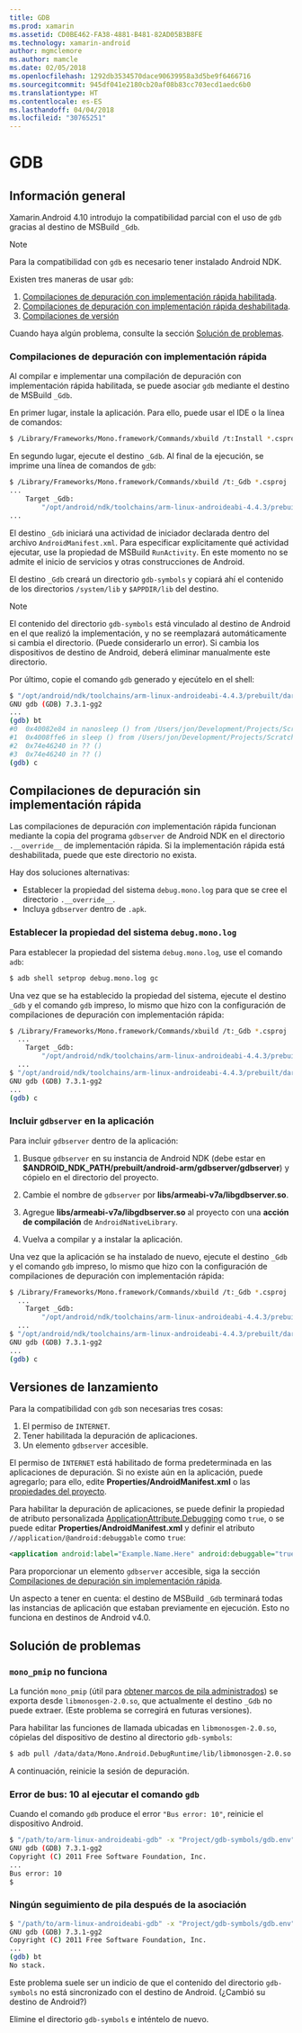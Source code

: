 ```yaml
---
title: GDB
ms.prod: xamarin
ms.assetid: CD0BE462-FA38-4881-B481-82AD05B3B8FE
ms.technology: xamarin-android
author: mgmclemore
ms.author: mamcle
ms.date: 02/05/2018
ms.openlocfilehash: 1292db3534570dace90639958a3d5be9f6466716
ms.sourcegitcommit: 945df041e2180cb20af08b83cc703ecd1aedc6b0
ms.translationtype: HT
ms.contentlocale: es-ES
ms.lasthandoff: 04/04/2018
ms.locfileid: "30765251"
---
```

# <a name="gdb"></a>GDB

## <a name="overview"></a>Información general

Xamarin.Android 4.10 introdujo la compatibilidad parcial con el uso de `gdb` gracias al destino de MSBuild `_Gdb`. 

> [!NOTE]
> Para la compatibilidad con `gdb` es necesario tener instalado Android NDK.

Existen tres maneras de usar `gdb`:

1.  [Compilaciones de depuración con implementación rápida habilitada](#Debug_Builds_with_Fast_Deployment).
1.  [Compilaciones de depuración con implementación rápida deshabilitada](#Debug_Builds_without_Fast_Deployment).
1.  [Compilaciones de versión](#Release_Builds)


Cuando haya algún problema, consulte la sección [Solución de problemas](#Troubleshooting).

<a name="Debug_Builds_with_Fast_Deployment" />

### <a name="debug-builds-with-fast-deployment"></a>Compilaciones de depuración con implementación rápida

Al compilar e implementar una compilación de depuración con implementación rápida habilitada, se puede asociar `gdb` mediante el destino de MSBuild `_Gdb`.

En primer lugar, instale la aplicación. Para ello, puede usar el IDE o la línea de comandos:

```bash
$ /Library/Frameworks/Mono.framework/Commands/xbuild /t:Install *.csproj
```

En segundo lugar, ejecute el destino `_Gdb`. Al final de la ejecución, se imprime una línea de comandos de `gdb`:

```bash
$ /Library/Frameworks/Mono.framework/Commands/xbuild /t:_Gdb *.csproj
...
    Target _Gdb:
        "/opt/android/ndk/toolchains/arm-linux-androideabi-4.4.3/prebuilt/darwin-x86/bin/arm-linux-androideabi-gdb" -x "/Users/jon/Development/Projects/Scratch.HelloXamarin20//gdb-symbols/gdb.env"
...
```

El destino `_Gdb` iniciará una actividad de iniciador declarada dentro del archivo `AndroidManifest.xml`. Para especificar explícitamente qué actividad ejecutar, use la propiedad de MSBuild `RunActivity`. En este momento no se admite el inicio de servicios y otras construcciones de Android.

El destino `_Gdb` creará un directorio `gdb-symbols` y copiará ahí el contenido de los directorios `/system/lib` y `$APPDIR/lib` del destino.


> [!NOTE]
> El contenido del directorio `gdb-symbols` está vinculado al destino de Android en el que realizó la implementación, y no se reemplazará automáticamente si cambia el directorio. (Puede considerarlo un error). Si cambia los dispositivos de destino de Android, deberá eliminar manualmente este directorio.

Por último, copie el comando `gdb` generado y ejecútelo en el shell:

```bash
$ "/opt/android/ndk/toolchains/arm-linux-androideabi-4.4.3/prebuilt/darwin-x86/bin/arm-linux-androideabi-gdb" -x "/Users/jon/Development/Projects/Scratch.HelloXamarin20//gdb-symbols/gdb.env"
GNU gdb (GDB) 7.3.1-gg2
...
(gdb) bt
#0  0x40082e84 in nanosleep () from /Users/jon/Development/Projects/Scratch.HelloXamarin20/gdb-symbols/libc.so
#1  0x4008ffe6 in sleep () from /Users/jon/Development/Projects/Scratch.HelloXamarin20/gdb-symbols/libc.so
#2  0x74e46240 in ?? ()
#3  0x74e46240 in ?? ()
(gdb) c
```

<a name="Debug_Builds_without_Fast_Deployment" />

## <a name="debug-builds-without-fast-deployment"></a>Compilaciones de depuración sin implementación rápida

Las compilaciones de depuración *con* implementación rápida funcionan mediante la copia del programa `gdbserver` de Android NDK en el directorio `.__override__` de implementación rápida. Si la implementación rápida está deshabilitada, puede que este directorio no exista.

Hay dos soluciones alternativas:

-   Establecer la propiedad del sistema `debug.mono.log` para que se cree el directorio `.__override__`.
-   Incluya `gdbserver` dentro de `.apk`.

### <a name="setting-the-debugmonolog-system-property"></a>Establecer la propiedad del sistema `debug.mono.log`

Para establecer la propiedad del sistema `debug.mono.log`, use el comando `adb`:

```bash
$ adb shell setprop debug.mono.log gc
```

Una vez que se ha establecido la propiedad del sistema, ejecute el destino `_Gdb` y el comando `gdb` impreso, lo mismo que hizo con la configuración de compilaciones de depuración con implementación rápida:

```bash
$ /Library/Frameworks/Mono.framework/Commands/xbuild /t:_Gdb *.csproj
  ...
    Target _Gdb:
        "/opt/android/ndk/toolchains/arm-linux-androideabi-4.4.3/prebuilt/darwin-x86/bin/arm-linux-androideabi-gdb" -x "/Users/jon/Development/Projects/Scratch.HelloXamarin20//gdb-symbols/gdb.env"
  ...
$ "/opt/android/ndk/toolchains/arm-linux-androideabi-4.4.3/prebuilt/darwin-x86/bin/arm-linux-androideabi-gdb" -x "/Users/jon/Development/Projects/Scratch.HelloXamarin20//gdb-symbols/gdb.env"
GNU gdb (GDB) 7.3.1-gg2
...
(gdb) c
```


### <a name="including-gdbserver-in-your-app"></a>Incluir `gdbserver` en la aplicación

Para incluir `gdbserver` dentro de la aplicación:

1. Busque `gdbserver` en su instancia de Android NDK (debe estar en **$ANDROID\_NDK\_PATH/prebuilt/android-arm/gdbserver/gdbserver**) y cópielo en el directorio del proyecto.

2. Cambie el nombre de `gdbserver` por **libs/armeabi-v7a/libgdbserver.so**.

3. Agregue **libs/armeabi-v7a/libgdbserver.so** al proyecto con una **acción de compilación** de `AndroidNativeLibrary`.

4. Vuelva a compilar y a instalar la aplicación.

Una vez que la aplicación se ha instalado de nuevo, ejecute el destino `_Gdb` y el comando `gdb` impreso, lo mismo que hizo con la configuración de compilaciones de depuración con implementación rápida:

```bash
$ /Library/Frameworks/Mono.framework/Commands/xbuild /t:_Gdb *.csproj
  ...
    Target _Gdb:
        "/opt/android/ndk/toolchains/arm-linux-androideabi-4.4.3/prebuilt/darwin-x86/bin/arm-linux-androideabi-gdb" -x "/Users/jon/Development/Projects/Scratch.HelloXamarin20//gdb-symbols/gdb.env"
  ...
$ "/opt/android/ndk/toolchains/arm-linux-androideabi-4.4.3/prebuilt/darwin-x86/bin/arm-linux-androideabi-gdb" -x "/Users/jon/Development/Projects/Scratch.HelloXamarin20//gdb-symbols/gdb.env"
GNU gdb (GDB) 7.3.1-gg2
...
(gdb) c
```

<a name="Release_Builds" />

## <a name="release-builds"></a>Versiones de lanzamiento

Para la compatibilidad con `gdb` son necesarias tres cosas:

1.  El permiso de `INTERNET`.
2.  Tener habilitada la depuración de aplicaciones.
3.  Un elemento `gdbserver` accesible.

El permiso de `INTERNET` está habilitado de forma predeterminada en las aplicaciones de depuración. Si no existe aún en la aplicación, puede agregarlo; para ello, edite **Properties/AndroidManifest.xml** o las [propiedades del proyecto](https://developer.xamarin.com/recipes/android/general/projects/add_permissions_to_android_manifest/).

Para habilitar la depuración de aplicaciones, se puede definir la propiedad de atributo personalizada [ApplicationAttribute.Debugging](https://developer.xamarin.com/api/property/Android.App.ApplicationAttribute.Debuggable/) como `true`, o se puede editar **Properties/AndroidManifest.xml** y definir el atributo `//application/@android:debuggable` como `true`:

```xml
<application android:label="Example.Name.Here" android:debuggable="true">
```

Para proporcionar un elemento `gdbserver` accesible, siga la sección [Compilaciones de depuración sin implementación rápida](#Debug_Builds_without_Fast_Deployment).

Un aspecto a tener en cuenta: el destino de MSBuild `_Gdb` terminará todas las instancias de aplicación que estaban previamente en ejecución. Esto no funciona en destinos de Android v4.0.

<a name="Troubleshooting" />

## <a name="troubleshooting"></a>Solución de problemas

### <a name="monopmip-doesnt-work"></a>`mono_pmip` no funciona

La función `mono_pmip` (útil para [obtener marcos de pila administrados](http://www.mono-project.com/docs/debug+profile/debug/#debugging-with-gdb)) se exporta desde `libmonosgen-2.0.so`, que actualmente el destino `_Gdb` no puede extraer. (Este problema se corregirá en futuras versiones).

Para habilitar las funciones de llamada ubicadas en `libmonosgen-2.0.so`, cópielas del dispositivo de destino al directorio `gdb-symbols`:

```bash
$ adb pull /data/data/Mono.Android.DebugRuntime/lib/libmonosgen-2.0.so Project/gdb-symbols
```

A continuación, reinicie la sesión de depuración.

### <a name="bus-error-10-when-running-the-gdb-command"></a>Error de bus: 10 al ejecutar el comando `gdb`

Cuando el comando `gdb` produce el error `"Bus error: 10"`, reinicie el dispositivo Android.

```bash
$ "/path/to/arm-linux-androideabi-gdb" -x "Project/gdb-symbols/gdb.env"
GNU gdb (GDB) 7.3.1-gg2
Copyright (C) 2011 Free Software Foundation, Inc.
...
Bus error: 10
$
```

### <a name="no-stack-trace-after-attach"></a>Ningún seguimiento de pila después de la asociación

```bash
$ "/path/to/arm-linux-androideabi-gdb" -x "Project/gdb-symbols/gdb.env"
GNU gdb (GDB) 7.3.1-gg2
Copyright (C) 2011 Free Software Foundation, Inc.
...
(gdb) bt
No stack.
```

Este problema suele ser un indicio de que el contenido del directorio `gdb-symbols` no está sincronizado con el destino de Android. (¿Cambió su destino de Android?)

Elimine el directorio `gdb-symbols` e inténtelo de nuevo.
